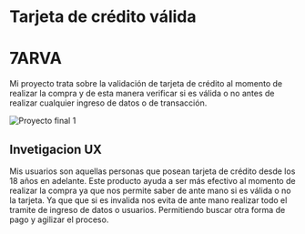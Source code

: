 # Tarjeta de crédito válida

# 7ARVA

Mi proyecto trata sobre la validación de tarjeta  de crédito al momento de realizar la compra y de esta manera verificar si es válida o no antes de realizar cualquier ingreso de datos o de transacción.

![Proyecto final 1](https://user-images.githubusercontent.com/75313360/110193578-78237480-7e13-11eb-9d1b-a0037573b303.png)




## Invetigacion UX
Mis usuarios son aquellas personas que posean tarjeta de crédito desde los 18 años en adelante. 
Este producto ayuda a ser más efectivo al momento de realizar la compra ya que nos permite saber de ante mano si es válida o no la tarjeta. Ya que que si es invalida nos evita de ante mano realizar todo el tramite de ingreso de datos o usuarios. Permitiendo buscar otra forma de pago y agilizar el proceso.







